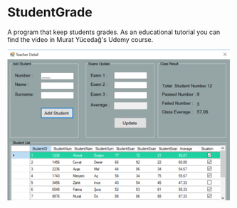 # StudentGrade

A program that keep students grades. As an educational tutorial you can find  the video in Murat Yücedağ's Udemy course.

<img src="secreenShot.png" width="500">

